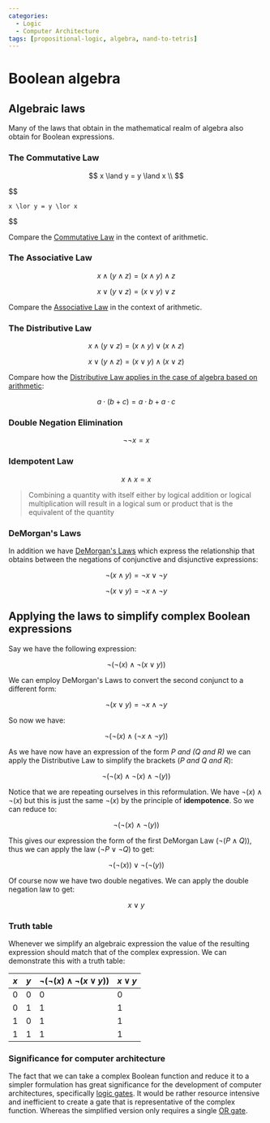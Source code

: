 ```yaml
---
categories:
  - Logic
  - Computer Architecture
tags: [propositional-logic, algebra, nand-to-tetris]
---
```


# Boolean algebra

## Algebraic laws

Many of the laws that obtain in the mathematical realm of algebra also obtain for Boolean expressions.

### The Commutative Law

$$
    x \land y = y \land x \\
$$

$$

    x \lor y = y \lor x
$$

Compare the [Commutative Law](/Mathematics/Prealgebra/Whole_numbers.md#the-commutative-property) in the context of arithmetic.

### The Associative Law

$$
    x   \land (y \land z) = (x \land y) \land z
$$

$$
    x   \lor (y \lor z) = (x \lor y) \lor z
$$

Compare the [Associative Law](/Mathematics/Prealgebra/Whole_numbers.md#the-associative-property) in the context of arithmetic.

### The Distributive Law

$$
    x \land (y \lor z) = (x \land y) \lor (x \land z)
$$

$$
    x \lor (y \land z) = (x \lor y) \land (x \lor z)
$$

Compare how the [Distributive Law applies in the case of algebra based on arithmetic](/Mathematics/Prealgebra/Distributivity.md):

$$
    a \cdot (b + c) = a \cdot b + a \cdot c
$$

### Double Negation Elimination

$$
    \lnot \lnot x = x
$$

### Idempotent Law

$$
    x \land x = x
$$

> Combining a quantity with itself either by logical addition or logical multiplication will result in a logical sum or product that is the equivalent of the quantity

### DeMorgan's Laws

In addition we have [DeMorgan's Laws](/Logic/Laws_and_theorems.md/DeMorgan's_Laws.md) which express the relationship that obtains between the negations of conjunctive and disjunctive expressions:

$$
\lnot(x \land y)  = \lnot x \lor \lnot y
$$

$$
    \lnot (x \lor y) = \lnot x \land \lnot y
$$

## Applying the laws to simplify complex Boolean expressions

Say we have the following expression:

$$
    \lnot(\lnot(x) \land \lnot (x \lor y))
$$

We can employ DeMorgan's Laws to convert the second conjunct to a different form:

$$
    \lnot (x \lor y) = \lnot x \land \lnot y
$$

So now we have:

$$
    \lnot(\lnot(x) \land (\lnot x \land \lnot y ))
$$

As we have now have an expression of the form _P and (Q and R)_ we can apply the Distributive Law to simplify the brackets (_P and Q and R_):

$$
    \lnot( \lnot(x) \land \lnot(x) \land \lnot(y))
$$

Notice that we are repeating ourselves in this reformulation. We have $\lnot(x) \land \lnot(x)$ but this is just the same $\lnot(x)$ by the principle of **idempotence**. So we can reduce to:

$$
    \lnot(\lnot(x) \land \lnot(y))
$$

This gives our expression the form of the first DeMorgan Law ($\lnot (P \land Q)$), thus we can apply the law ($\lnot P \lor \lnot Q$) to get:

$$
\lnot(\lnot(x)) \lor \lnot(\lnot(y))
$$

Of course now we have two double negatives. We can apply the double negation law to get:

$$
    x \lor y
$$

### Truth table

Whenever we simplify an algebraic expression the value of the resulting expression should match that of the complex expression. We can demonstrate this with a truth table:

| $x$ | $y$ | $\lnot(\lnot(x) \land \lnot (x \lor y))$ | $x \lor y$ |
| --- | --- | ---------------------------------------- | ---------- |
| 0   | 0   | 0                                        | 0          |
| 0   | 1   | 1                                        | 1          |
| 1   | 0   | 1                                        | 1          |
| 1   | 1   | 1                                        | 1          |

### Significance for computer architecture

The fact that we can take a complex Boolean function and reduce it to a simpler formulation has great significance for the development of computer architectures, specifically [logic gates](/Electronics_and_Hardware/Digital_circuits/Logic_gates.md). It would be rather resource intensive and inefficient to create a gate that is representative of the complex function. Whereas the simplified version only requires a single [OR gate](/Electronics_and_Hardware/Digital_circuits/Logic_gates.md#or-gate).
